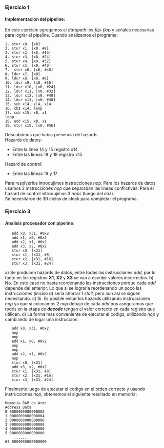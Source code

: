### Ejercicio 1
#### Implementación del pipeline:
En este ejercicio agregamos al *datapath* los *flip-flop* y señales necesarias para lograr el pipeline.
Cuando analizamos el programa:

    1. stur x0, [x0]   
    2. stur x1, [x0, #8]   
    3. stur x2, [x0, #16]   
    4. stur x3, [x0, #24]   
    5. stur x4, [x0, #32]   
    6. stur x5, [x0, #40]   
    7.  stur x6, [x0, #48]   
    8. ldur x7, [x0]  
    9. ldur x8, [x0, #8]  
    10. ldur x9, [x0, #16]  
    11. ldur x10, [x0, #24]  
    12. ldur x11, [x0, #32]  
    13. ldur x12, [x0, #40]  
    14. ldur x13, [x0, #48]  
    15. sub x14, x14, x14  
    16. cbz x14, loop  
    17. sub x15, x0, x1  
    loop:  
    18. add x15, x0, x1  
    19. stur x15, [x0, #56]       

Descubrimos que habia presencia de hazards.   
Hazards de datos:   
  - Entre la linea 14 y 15 registro x14  
  - Entre las lineas 18 y 19 registro x15  

Hazard de control:     
  - Entre las lineas 16 y 17
 
Para resolverlos introdujimos instrucciones *nop*. Para los hazards de datos usamos 2 instrucciones *nop* que separaban las lineas conflictivas. 
Para el hazard de control introdujimos 3 *nops* (luego del cbz).  
Se necesitaron de 30 ciclos de clock para completar el programa.


### Ejercicio 3
#### Analisis procesador con pipeline:
       add x0, x31, #0x2 
       add x1, x0, #0x2
       add x2, x1, #0x2
       add x3, x2, #0x2
       stur x0, [x31]
       stur x1, [x31, #8]
       stur x2, [x31, #16]
       stur x3, [x31, #24]
a) Se producen hazards de datos, entre todas las instrucciones *add*, por lo tanto en los registros **X1**, **X2** y **X3** se van a escribir valores incorrectos.
b) No. En este caso no basta reordenando las instrucciones porque cada *add* depende del anterior.
Lo que si se lograria reordenando un poco las instrucciones (iniciso d) seria ahorrar 1 *stall*, pero aun asi se siguen necesitando.
c) Si. Es posible evitar los hazards utilizando instrucciones *nop* ya que si colocamos 2 *nop* debajo de cada *add* nos aseguramos que todos en la etapa de __*decode*__ tengan el valor correcto en cada registro que utilicen.
d) La forma mas conveniente de ejecutar el codigo, utilizando *nop* y cambiando de lugar una instruccion: 

       add x0, x31, #0x2 
       nop
       nop
       add x1, x0, #0x2
       nop
       nop
       add x2, x1, #0x2
       nop
       stur x0, [x31]
       add x3, x2, #0x2
       stur x1, [x31, #8]
       stur x2, [x31, #16]
       stur x3, [x31, #24]
Finalmente luego de ejecutar el codigo en el orden correcto y usando instrucciones *nop*, obtenemos el siguiente resultado en memoria: 

    Memoria RAM de Arm:
    Address Data
    0 0000000000000002
    1 0000000000000004
    2 0000000000000006
    3 0000000000000008
    4 0000000000000000
    5 0000000000000000
        .......
    63 0000000000000000 